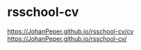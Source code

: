 # rsschool-cv
https://JohanPeper.github.io/rsschool-cv/cv
https://JohanPeper.github.io/rsschool-cv/
